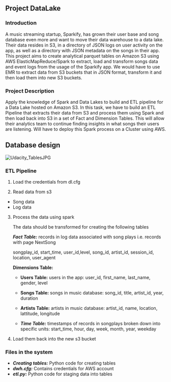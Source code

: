 ## Project DataLake

### Introduction
A music streaming startup, Sparkify, has grown their user base and song database even more and want to move their data warehouse to a data lake. Their data resides in S3, in a directory of JSON logs on user activity on the app, as well as a directory with JSON metadata on the songs in their app. This project aims to create analytical parquet tables on Amazon S3 using AWS ElasticMapReduce/Spark to extract, load and transform songs data and event logs from the usage of the Sparkify app. We would have to use EMR to extract data from S3 buckets that in JSON format, transform it and then load them into new S3 buckets.

### Project Description

Apply the knowledge of Spark and Data Lakes to build and ETL pipeline for a Data Lake hosted on Amazon S3. In this task, we have to build an ETL Pipeline that extracts their data from S3 and process them using Spark and then load back into S3 in a set of Fact and Dimension Tables. This will allow their analytics team to continue finding insights in what songs their users are listening. Will have to deploy this Spark process on a Cluster using AWS.

## Database design
![Udacity_TablesJPG](https://github.com/Kuriankkr/Udacity-Nanodegree-Data-Engineering/blob/master/Cloud%20Data%20Warehouses/Project%20Data%20Warehouse/Udacity_TablesJPG.JPG)

### ETL Pipeline

1) Load the credentials from dl.cfg

2) Read data from s3

  - Song data
  - Log data
  
3) Process the data using spark
   
   The data should be transformed for creating the following tables
   
   ***Fact Table:*** records in log data associated with song plays i.e. records with page NextSong
   
   songplay_id, start_time, user_id,level, song_id, artist_id, session_id, location, user_agent
    
   ****Dimensions Table:****
   
   - ****Users Table:****  users in the app:
     user_id, first_name, last_name, gender, level
    
   - ****Songs Table:****  songs in music database:
     song_id, title, artist_id, year, duration
    
   - ****Artists Table:****  artists in music database:
     artist_id, name, location, lattitude, longitude
    
   - ***Time Table:***  timestamps of records in songplays broken down into specific units:
     start_time, hour, day, week, month, year, weekday

4) Load them back into the new s3 bucket

### Files in the system
- ***Creating tables:*** Python code for creating tables 
- ***dwh.cfg:*** Contains credentials for AWS account
- ***etl.py:*** Python code for staging data into tables

